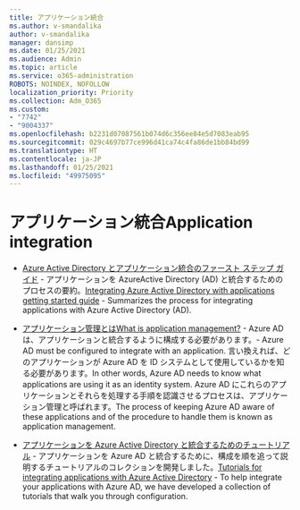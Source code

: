 ```yaml
---
title: アプリケーション統合
ms.author: v-smandalika
author: v-smandalika
manager: dansimp
ms.date: 01/25/2021
ms.audience: Admin
ms.topic: article
ms.service: o365-administration
ROBOTS: NOINDEX, NOFOLLOW
localization_priority: Priority
ms.collection: Adm_O365
ms.custom:
- "7742"
- "9004337"
ms.openlocfilehash: b2231d07087561b074d6c356ee84e5d7083eab95
ms.sourcegitcommit: 029c4697b77ce996d41ca74c4fa86de1bb84bd99
ms.translationtype: HT
ms.contentlocale: ja-JP
ms.lasthandoff: 01/25/2021
ms.locfileid: "49975095"
---
```

# <a name="application--integration"></a><span data-ttu-id="646c1-102">アプリケーション統合</span><span class="sxs-lookup"><span data-stu-id="646c1-102">Application  integration</span></span>

- <span data-ttu-id="646c1-103">[Azure Active Directory とアプリケーション統合のファースト ステップ ガイド](https://docs.microsoft.com/azure/active-directory/manage-apps/plan-an-application-integration)  - アプリケーションを AzureActive Directory (AD) と統合するためのプロセスの要約。</span><span class="sxs-lookup"><span data-stu-id="646c1-103">[Integrating Azure Active Directory with applications getting started guide](https://docs.microsoft.com/azure/active-directory/manage-apps/plan-an-application-integration)  - Summarizes the process for integrating applications with Azure Active Directory (AD).</span></span>

- [<span data-ttu-id="646c1-104">アプリケーション管理とは</span><span class="sxs-lookup"><span data-stu-id="646c1-104">What is application management?</span></span>](https://docs.microsoft.com/azure/active-directory/manage-apps/what-is-application-management)  <span data-ttu-id="646c1-105">- Azure AD は、アプリケーションと統合するように構成する必要があります。</span><span class="sxs-lookup"><span data-stu-id="646c1-105">- Azure AD must be configured to integrate with an application.</span></span> <span data-ttu-id="646c1-106">言い換えれば、どのアプリケーションが Azure AD を ID システムとして使用しているかを知る必要があります。</span><span class="sxs-lookup"><span data-stu-id="646c1-106">In other words, Azure AD needs to know what applications are using it as an identity system.</span></span> <span data-ttu-id="646c1-107">Azure AD にこれらのアプリケーションとそれらを処理する手順を認識させるプロセスは、アプリケーション管理と呼ばれます。</span><span class="sxs-lookup"><span data-stu-id="646c1-107">The process of keeping Azure AD aware of these applications and of the procedure to handle them is known as application management.</span></span>

- <span data-ttu-id="646c1-108">[アプリケーションを Azure Active Directory と統合するためのチュートリアル](https://docs.microsoft.com/azure/active-directory/saas-apps/tutorial-list)  - アプリケーションを Azure AD と統合するために、構成を順を追って説明するチュートリアルのコレクションを開発しました。</span><span class="sxs-lookup"><span data-stu-id="646c1-108">[Tutorials for integrating applications with Azure Active Directory](https://docs.microsoft.com/azure/active-directory/saas-apps/tutorial-list)  - To help integrate your applications with Azure AD, we have developed a collection of tutorials that walk you through configuration.</span></span>

